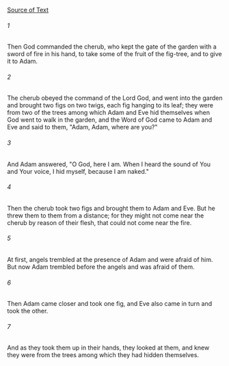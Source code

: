 [Source of Text](https://github.com/scrollmapper/bible_databases_deuterocanonical)

###### 1
Then God commanded the cherub, who kept the gate of the garden with a
sword of fire in his hand, to take some of the fruit of the fig-tree,
and to give it to Adam.

###### 2
The cherub obeyed the command of the Lord God, and went into the
garden and brought two figs on two twigs, each fig hanging to its leaf;
they were from two of the trees among which Adam and Eve hid themselves
when God went to walk in the garden, and the Word of God came to Adam
and Eve and said to them, "Adam, Adam, where are you?"

###### 3
And Adam answered, "O God, here I am.  When I heard the sound of You
and Your voice, I hid myself, because I am naked."

###### 4
Then the cherub took two figs and brought them to Adam and Eve.  But
he threw them to them from a distance; for they might not come near the
cherub by reason of their flesh, that could not come near the fire.

###### 5
At first, angels trembled at the presence of Adam and were afraid of
him.  But now Adam trembled before the angels and was afraid of them.

###### 6
Then Adam came closer and took one fig, and Eve also came in turn and
took the other.

###### 7
And as they took them up in their hands, they looked at them, and
knew they were from the trees among which they had hidden themselves.